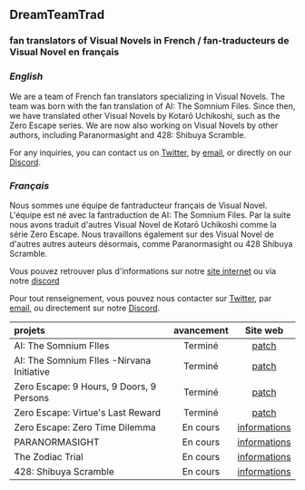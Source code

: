 ## DreamTeamTrad
### fan translators of Visual Novels in French / fan-traducteurs de Visual Novel en français

### _English_

We are a team of French fan translators specializing in Visual Novels. The team was born with the fan translation of AI: The Somnium Files. Since then, we have translated other Visual Novels by Kotarō Uchikoshi, such as the Zero Escape series. We are now also working on Visual Novels by other authors, including Paranormasight and 428: Shibuya Scramble.

For any inquiries, you can contact us on [Twitter](https://x.com/DreamTeamTrad), by [email](https://www.dreamteamtrad.fr/contact/), or directly on our [Discord](https://t.co/O6tlFvR8wa).

### _Français_

Nous sommes une équipe de fantraducteur français de Visual Novel. L'équipe est né avec la fantraduction de AI: The Somnium Files. Par la suite nous avons traduit d'autres Visual Novel de Kotarō Uchikoshi comme la série Zero Escape. Nous travaillons également sur des Visual Novel de d'autres autres auteurs désormais, comme Paranormasight ou 428 Shibuya Scramble.

Vous pouvez retrouver plus d'informations sur notre [site internet](https://www.dreamteamtrad.fr/) ou via notre [discord](https://t.co/O6tlFvR8wa)

Pour tout renseignement, vous pouvez nous contacter sur [Twitter](https://x.com/DreamTeamTrad), par [email](https://www.dreamteamtrad.fr/contact/), ou directement sur notre [Discord](https://t.co/O6tlFvR8wa).


| projets                                    | avancement | Site web                                                                       |
| :----------------------------------------- |:----------:|:------------------------------------------------------------------------------:|
| AI: The Somnium FIles                      | Terminé    | [patch](https://www.dreamteamtrad.fr/ai-the-somnium-files/)                    |
| AI: The Somnium FIles -Nirvana Initiative  | Terminé    | [patch](https://www.dreamteamtrad.fr/ai-the-somnium-files-nirvana-initiative/) |
| Zero Escape: 9 Hours, 9 Doors, 9 Persons   | Terminé    | [patch](https://www.dreamteamtrad.fr/999-9heures-9personnes-9portes/)          |
| Zero Escape: Virtue's Last Reward          | Terminé    | [patch](https://www.dreamteamtrad.fr/vlr-virtues-last-reward/)                 |
| Zero Escape: Zero Time Dilemma             | En cours   | [informations](https://www.dreamteamtrad.fr/ztd-zero-time-dilemma/)            |
| PARANORMASIGHT                             | En cours   | [informations](https://www.dreamteamtrad.fr/paranormasight/)                   |
| The Zodiac Trial                           | En cours   | [informations](https://www.dreamteamtrad.fr/the-zodiac-trial/)                 |
| 428: Shibuya Scramble                      | En cours   | [informations](https://www.dreamteamtrad.fr/428-shibuya-scramble/)             |

<!--

**Here are some ideas to get you started:**

🙋‍♀️ A short introduction - what is your organization all about?
🌈 Contribution guidelines - how can the community get involved?
👩‍💻 Useful resources - where can the community find your docs? Is there anything else the community should know?
🍿 Fun facts - what does your team eat for breakfast?
🧙 Remember, you can do mighty things with the power of [Markdown](https://docs.github.com/github/writing-on-github/getting-started-with-writing-and-formatting-on-github/basic-writing-and-formatting-syntax)
-->
